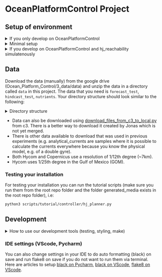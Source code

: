 # OceanPlatformControl Project

## Setup of environment
<details>
<summary> If you only develop on OceanPlatformControl </summary>

In any case install conda:
Install Anaconda OR miniconda (only one of them) [Link](https://docs.conda.io/projects/conda/en/latest/user-guide/install/macos.html)
```sh
# 1. Clone project repo: 
git clone https://github.com/MariusWiggert/OceanPlatformControl.git
# 2. In the terminal, navigate inside the project repo and run the install bash script
cd setup/
source  set_up_ocean_platform_env.sh
```
</details>

<details>
<summary> Minimal setup </summary>
Recreate the minimal setup of Marius with hj_reachability (v0.4).

**LINUX** (might also work on x86 macs but not tested yet)

First create a conda environment

```sh
conda create -y -n ocean_minimal python=3.9.11
conda activate ocean_minimal
```

Then run the installation script (you might have to run `chmod 700 setup/install.sh` before):

```sh
./setup/install.sh
```



**MAC M1 ARM**

First create a conda environment

```sh
conda create -y -n ocean_minimal python=3.9
conda activate ocean_minimal
```

Then run the installation script (you might have to run `chmod 700 setup/m1_install.sh` before):

```sh
./setup/m1_install.sh
```

**WINDOWS**

JAX depends on XLA which needs to be installed as the jaxlib package, which is (officialy) only supported on Linux (Ubuntu) and macOS for now,
according to the github https://github.com/google/jax

Fix: Install Ubuntu on *Windows Subsystem for Linux (WSL)* by oppening PowerShell as administrator and run:
```sh
wsl --install
```
which will enable all the features necessary to run WSL and install the Ubuntu distribution.
Alternatively, follow:
https://ubuntu.com/tutorials/install-ubuntu-on-wsl2-on-windows-11-with-gui-support#1-overview

Visual Studio Code is well suited for developing in WSL and makes the integration easy, see: 
https://code.visualstudio.com/docs/remote/wsl

For visualization of figures, Windows 11 (> Build 22000) supports running Linux GUI apps and allows interactive plotting.
For Windows 10, no direct GUI support which means that plt.show() for example won't work directly. 
Other solutions exist, such as saving the figure or workarounds provided by the community.

Once you have WSL installed and running, install conda or miniconda and follow the same instructions as for the *minimal setup for Linux*.
</details>
<details>
<summary> If you develop on OceanPlatformControl and hj_reachability simulatenously </summary>

1. Now you need to download our two repos and put them in the same top_folder
* top_folder
    * OceanPlatformControl
    * hj_reachability_c3
2. Clone project repo: 
`git clone https://github.com/MariusWiggert/OceanPlatformControl.git`
3. Clone hj_reachability repo:
`git clone https://github.com/MariusWiggert/hj_reachability_c3`
4. In the terminal, navigate inside the project repo, open the script:
`set_up_ocean_platform_env.sh`
Comment out line 13 (where hj_reachability is installed)
Now run the script `source set_up_ocean_platform_env.sh`


This will create a new conda environment called `ocean_platform` which contains all that is needed.
</details>

## Data

Download the data (manually) from the google drive (Ocean_Platform_Control/3_data/data) and unzip the data in a directory called `data` in this project. The data that you need is `forecast_test`, `hindcast_test`, `nutrients`. Your directory structure should look similar to the following: 
<details>
<summary> Directory structure </summary>

```sh 
OceanPlatformControl/
├── config
|── data
│   ├── forecast_test
│   ├── hindcast_test
│   ├── nutrients
├── generated_media # Created automatically
│   ├── currents_animation.mp4
│   ├── solar_animation.mp4
│   ├── solar_test_animation.mp4
│   └── test_hindcast_current_animation.mp4
├── LICENSE
├── models
├── ocean_navigation_simulator
├── README.md
├── scripts
├── setup
├── tests
├── setup.py
└── tmp
```
</details>

- Data can also be downloaded using [download_files_from_c3_to_local.py](scripts/tutorial/data_sources/download_files_from_c3_to_local.py) from c3. There is a better way to download it created by Jonas which is not yet merged.
- There is other data available to download that was used in previous experiments (e.g. analytical_currents are samples where it is possible to calculate the currents everywhere because you know the physical model, e.g. of a double gyre).
- Both Hycom and Copernicus use a resolution of 1/12th degree (~7km).
- Hycom uses 1/25th degree in the Gulf of Mexico (GOM).


### Testing your installation 
For testing your installation you can run the tutorial scripts (make sure you run them from the root repo folder and the folder generated_media exists in the root repo folder), i.e:
```sh
python3 scripts/tutorial/controller/hj_planner.py
```
## Development
<details>
<summary>How to use our development tools (testing, styling, make)</summary>
To install the development packages (tests, linting, etc.), run

```sh
python3 -m pip install -e ".[dev]"
```
### Styling and formatting
```sh
black . # In place formatter, adheres mostly to PEP8
flake8  # Code linter with stylistic conventions adhering to PEP8
isort . # Sorts and formats imports in python files
```

### Tests
Testing with pytest, this is how you can run different levels of granularity of tests.
```sh
python3 -m pytest # all tests
python3 -m pytest tests/food # tests under a directory
python3 -m pytest tests/food/test_fruits.py  # tests for a single file
python3 -m pytest tests/food/test_fruits.py::test_is_crisp  # tests for a single function
# Get test coverage for report
# Runs all tests, results will be in htmlcov/index.html
python3 -m pytest --cov ocean_navigation_simulator --cov-report html
# To exclude code from the coverage report, add these lines
# pragma: no cover, <MESSAGE>
```

### Make commands
You can use `make` to execute targets defined in the `Makefile`. If make is not installed, run `sudo apt install make`.
```sh
# See available make commands
make help
# Execute several clean commands
make clean
# Execute all non-training tests
make test
# Execute style formatting
make style
```
</details>

### IDE settings (VScode, Pycharm)
You can also change settings in your IDE to do auto formatting (black) on save and run flake8 on save if you do not want to run them via terminal. Here are articles to setup [black on Pycharm](https://akshay-jain.medium.com/pycharm-black-with-formatting-on-auto-save-4797972cf5de), [black on VScode](https://dev.to/adamlombard/how-to-use-the-black-python-code-formatter-in-vscode-3lo0), [flake8 on VScode](https://code.visualstudio.com/docs/python/linting).
